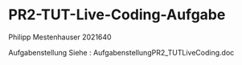 # PR2-TUT-Live-Coding-Aufgabe

Philipp Mestenhauser 2021640

Aufgabenstellung Siehe : AufgabenstellungPR2_TUTLiveCoding.doc
